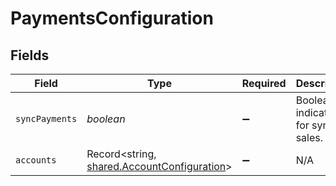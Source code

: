 # PaymentsConfiguration


## Fields

| Field                                                                                             | Type                                                                                              | Required                                                                                          | Description                                                                                       |
| ------------------------------------------------------------------------------------------------- | ------------------------------------------------------------------------------------------------- | ------------------------------------------------------------------------------------------------- | ------------------------------------------------------------------------------------------------- |
| `syncPayments`                                                                                    | *boolean*                                                                                         | :heavy_minus_sign:                                                                                | Boolean indicator for syncing sales.                                                              |
| `accounts`                                                                                        | Record<string, [shared.AccountConfiguration](../../../sdk/models/shared/accountconfiguration.md)> | :heavy_minus_sign:                                                                                | N/A                                                                                               |